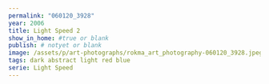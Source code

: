 ```yaml
---
permalink: "060120_3928"
year: 2006
title: Light Speed 2
show_in_home: #true or blank
publish: # notyet or blank
image: /assets/p/art-photographs/rokma_art_photography-060120_3928.jpeg
tags: dark abstract light red blue
serie: Light Speed
---
```

